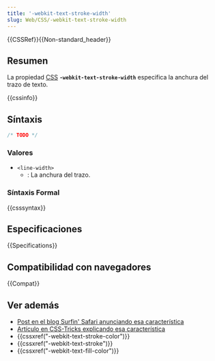 ```yaml
---
title: '-webkit-text-stroke-width'
slug: Web/CSS/-webkit-text-stroke-width
---
```


{{CSSRef}}{{Non-standard_header}}

## Resumen

La propiedad [CSS](/es/docs/Web/CSS) **`-webkit-text-stroke-width`** especifica la anchura del trazo de texto.

{{cssinfo}}

## Síntaxis

```css
/* TODO */
```

### Valores

- `<line-width>`
  - : La anchura del trazo.

### Síntaxis Formal

{{csssyntax}}

## Especificaciones

{{Specifications}}

## Compatibilidad con navegadores

{{Compat}}

## Ver además

- [Post en el blog Surfin' Safari anunciando esa característica](https://www.webkit.org/blog/85/introducing-text-stroke/)
- [Artículo en CSS-Tricks explicando esa característica](https://css-tricks.com/adding-stroke-to-web-text/)
- {{cssxref("-webkit-text-stroke-color")}}
- {{cssxref("-webkit-text-stroke")}}
- {{cssxref("-webkit-text-fill-color")}}
